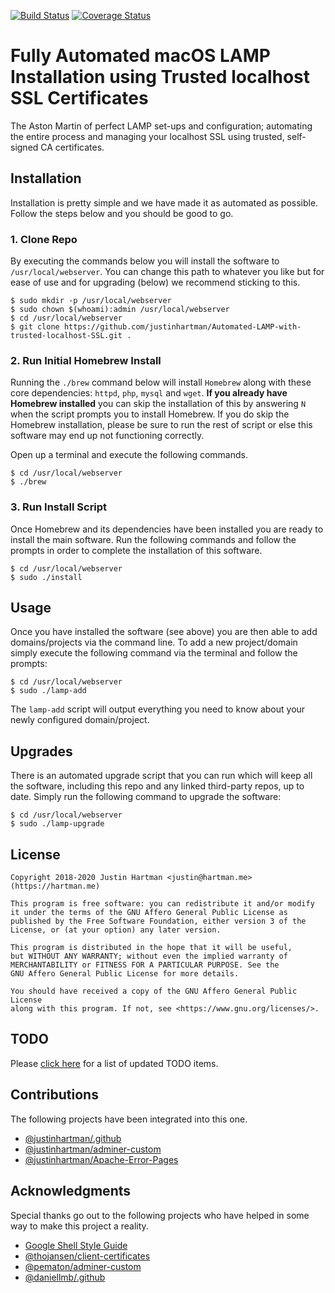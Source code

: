 [![Build Status][travis-img]][travis-url]
[![Coverage Status][cover-img]][cover-url]

# Fully Automated macOS LAMP Installation using Trusted localhost SSL Certificates

The Aston Martin of perfect LAMP set-ups and configuration; automating the entire process and
managing your localhost SSL using trusted, self-signed CA certificates.

## Installation

Installation is pretty simple and we have made it as automated as possible.
Follow the steps below and you should be good to go.

### 1. Clone Repo

By executing the commands below you will install the software to
`/usr/local/webserver`. You can change this path to whatever you like but for
ease of use and for upgrading (below) we recommend sticking to this.

```terminal
$ sudo mkdir -p /usr/local/webserver
$ sudo chown $(whoami):admin /usr/local/webserver
$ cd /usr/local/webserver
$ git clone https://github.com/justinhartman/Automated-LAMP-with-trusted-localhost-SSL.git .
```

### 2. Run Initial Homebrew Install

Running the `./brew` command below will install `Homebrew` along with these
core dependencies: `httpd`, `php`, `mysql` and `wget`. **If you already have
Homebrew installed** you can skip the installation of this by answering `N`
when the script prompts you to install Homebrew. If you do skip the Homebrew
installation, please be sure to run the rest of script or else this software
may end up not functioning correctly.

Open up a terminal and execute the following commands.

```terminal
$ cd /usr/local/webserver
$ ./brew
```

### 3. Run Install Script

Once Homebrew and its dependencies have been installed you are ready to install
the main software. Run the following commands and follow the prompts in order
to complete the installation of this software.

```terminal
$ cd /usr/local/webserver
$ sudo ./install
```

## Usage

Once you have installed the software (see above) you are then able to add
domains/projects via the command line. To add a new project/domain simply
execute the following command via the terminal and follow the prompts:

```terminal
$ cd /usr/local/webserver
$ sudo ./lamp-add
```

The `lamp-add` script will output everything you need to know about your
newly configured domain/project.

## Upgrades

There is an automated upgrade script that you can run which will keep all the
software, including this repo and any linked third-party repos, up to date.
Simply run the following command to upgrade the software:

```terminal
$ cd /usr/local/webserver
$ sudo ./lamp-upgrade
```

## License

```text
Copyright 2018-2020 Justin Hartman <justin@hartman.me> (https://hartman.me)

This program is free software: you can redistribute it and/or modify
it under the terms of the GNU Affero General Public License as
published by the Free Software Foundation, either version 3 of the
License, or (at your option) any later version.

This program is distributed in the hope that it will be useful,
but WITHOUT ANY WARRANTY; without even the implied warranty of
MERCHANTABILITY or FITNESS FOR A PARTICULAR PURPOSE. See the
GNU Affero General Public License for more details.

You should have received a copy of the GNU Affero General Public License
along with this program. If not, see <https://www.gnu.org/licenses/>.
```

## TODO

Please [click here][github] for a list of updated TODO items.

## Contributions

The following projects have been integrated into this one.

- [@justinhartman/.github][my-github]
- [@justinhartman/adminer-custom][adminer]
- [@justinhartman/Apache-Error-Pages][errors]

## Acknowledgments

Special thanks go out to the following projects who have helped in some way to make this
project a reality.

- [Google Shell Style Guide][google]
- [@thojansen/client-certificates][certs]
- [@pematon/adminer-custom][pem-adminer]
- [@daniellmb/.github][.github]

[email]: mailto:justin@hartman.me?subject=Github+Contact
[agpl]: https://opensource.org/licenses/AGPL-3.0
[license]: LICENSE
[site]: https://justin.hartman.me
[post]: https://justin.hartman.me
[git]: https://github.com/justinhartman/Automated-LAMP-with-trusted-localhost-SSL
[github]: https://github.com/justinhartman/Automated-LAMP-with-trusted-localhost-SSL/issues
[adminer]: https://github.com/justinhartman/adminer-custom
[errors]: https://github.com/justinhartman/Apache-Error-Pages
[certs]: https://github.com/thojansen/client-certificates
[my-github]: https://github.com/justinhartman/.github
[.github]: https://github.com/daniellmb/.github
[pem-adminer]: https://github.com/pematon/adminer-custom
[google]: https://google.github.io/styleguide/shell.xml
[travis-img]: https://travis-ci.org/justinhartman/Automated-LAMP-with-trusted-localhost-SSL.svg?branch=master
[travis-url]: https://travis-ci.org/justinhartman/Automated-LAMP-with-trusted-localhost-SSL
[cover-img]: https://coveralls.io/repos/github/justinhartman/Automated-LAMP-with-trusted-localhost-SSL/badge.svg?branch=master
[cover-url]: https://coveralls.io/github/justinhartman/Automated-LAMP-with-trusted-localhost-SSL?branch=master
